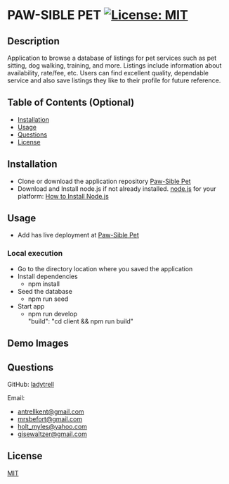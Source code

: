 # PAW-SIBLE PET  [![License: MIT](https://img.shields.io/badge/License-MIT-yellow.svg)](https://opensource.org/licenses/MIT)
  
  ## Description

  Application to browse a database of listings for pet services such as pet sitting, dog walking, training, and more. Listings include information about availability, rate/fee, etc. Users can find excellent quality, dependable service and also save listings they like to their profile for future reference.


  ## Table of Contents (Optional)

 - [Installation](#installation)
 - [Usage](#usage)
 - [Questions](#questions)
 - [License](#license)

  ## Installation

 - Clone or download the application repository 
[Paw-Sible Pet](https://github.com/ladytrell/paw-sible_pet)
 - Download and Install node.js if not already installed.  [node.js](https://nodejs.org/en/) for your platform:  [How to Install Node.js](https://nodejs.dev/learn/how-to-install-nodejs)

  ## Usage

 - Add has live deployment at [Paw-Sible Pet](https://stark-mountain-98043.herokuapp.com/)

 ### Local execution
 - Go to the directory location where you saved the application 
 - Install dependencies
   - npm install
 - Seed the database
   - npm run seed
 - Start app
   - npm run develop    
    "build": "cd client && npm run build" 

  ## Demo Images
  

  ## Questions

  GitHub: [ladytrell](https://github.com/ladytrell)

  Email: 
  - [antrellkent@gmail.com](mailto:antrellkent@gmail.com)
  - [mrsbefort@gmail.com](mailto:mrsbefort@gmail.com)
  - [holt_myles@yahoo.com](mailto:holt_myles@yahoo.com)
  - [gisewaltzer@gmail.com](mailto:gisewaltzer@gmail.com)
   
  ## License

  [MIT](https://img.shields.io/badge/License-MIT-yellow.svg)
  

